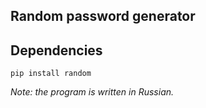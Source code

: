 ## Random password generator
## Dependencies
``` pip install random ```

*Note: the program is written in Russian.*
